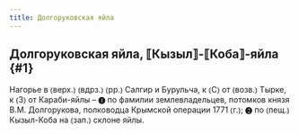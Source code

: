 ```yaml
---
title: Долгоруковская яйла
---
```

## Долгоруковская яйла, ⟦Кызыл⟧-⟦Коба⟧-яйла {#1}

Нагорье в ⦅верх.⦆ ⦅вдрз.⦆ ⦅рр.⦆ Салгир и Бурульча, к ⦅С⦆ от ⦅возв.⦆ Тырке, к ⦅З⦆ от Караби-яйлы – ❶ по фамилии землевладельцев, потомков князя В.М. Долгорукова, полководца Крымской операции 1771 ⦅г.⦆; ❷ по ⦅пещ.⦆ Кызыл-Коба на ⦅зап.⦆ склоне яйлы.
